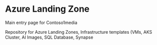 # Azure Landing Zone

Main entry page for Contoso1media

Repository for Azure Landing Zones, Infrastructure templates (VMs, AKS Cluster, AI Images, SQL Database, Synapse
